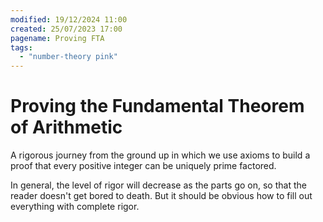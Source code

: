 ```yaml
---
modified: 19/12/2024 11:00
created: 25/07/2023 17:00
pagename: Proving FTA
tags:
  - "number-theory pink"
---
```


# Proving the Fundamental Theorem of Arithmetic

A rigorous journey from the ground up in which we use axioms to build a proof that every positive integer can be uniquely prime factored.

In general, the level of rigor will decrease as the parts go on, so that the reader doesn't get bored to death. But it should be obvious how to fill out everything with complete rigor.